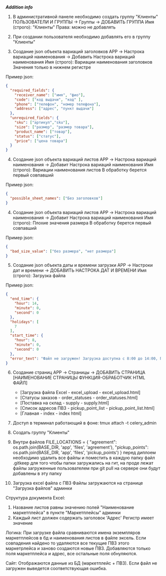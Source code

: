 ***Addition info***
1. В административной панеле необходимо создать группу "Клиенты"
ПОЛЬЗОВАТЕЛИ И ГРУППЫ -> Группы -> ДОБАВИТЬ ГРУППА 
Имя (строго): "Клиенты"
Права: можно не добавлять

2. При создании пользователя необходимо добавлять его в группу "Клиенты"

3. Создание json объекта вариаций заголовков
APP -> Настрока вариаций наименования -> Добавить Настрока вариаций наименования
Имя (строго): Вариации наименования заголовков
Значения только в нижнем регистре

Пример json:
```json
{
  "required_fields": {
    "receiver_name": ["имя", "фио"],
    "code": ["код выдачи", "код" ],
    "phone": ["телефон", "номер телефона"],
    "address": ["адрес", "пункт выдачи"]
  },
  "unrequired_fields": {
    "sku": ["артикул","sku"],
    "size": ["размер", "размер товара"],
    "product_name": ["товар"],
    "status": ["cтатус"],
    "price": ["цена товара"]
  }
}
```

4. Создание json объекта вариаций листов
APP ->  Настрока вариаций наименования -> Добавит Настрока вариаций наименования
Имя (строго): Вариации наименования листов
В обработку берется первый совпавший

Пример json:
```json
{
  "possible_sheet_names": ["Без заголовков"]
}
```


4. Создание json объекта вариаций листов
APP ->  Настрока вариаций наименования -> Добавит Настрока вариаций наименования
Имя (строго): Плохие значения размера
В обработку берется первый совпавший

Пример json:
```json
{
  "bad_size_value": ["без размера", "нет размера"]
}
```


5. Создание json объекта даты и времени загрузки
APP ->  Настроки дат и времени	-> ДОБАВИТЬ НАСТРОКА ДАТ И ВРЕМЕНИ
Имя (строго): Загрузка файла

Пример json:
```json
{
  "end_time": {
    "hour": 14,
    "minute": 0,
    "second": 0
  },
  "holidays": [
    7
  ],
  "start_time": {
    "hour": 8,
    "minute": 0,
    "second": 0
  },
  "error_text": "Файл не загружен! Загрузка доступна с 8:00 до 14:00, ПН-СБ"
}
```

6. Создание страниц 
APP -> Страницы -> ДОБАВИТЬ СТРАНИЦА
    [НАИМЕНОВАНИЕ СТРАНИЦЫ 
    ФУНКЦИЯ-ОБРАБОТЧИК 
    HTML ФАЙЛ]

    - [Загрузка файла Excel	  -  excel_upload	-   excel_upload.html]
    - [Статусы заказов   -   order_statuses   -   order_statuses.html]
    - [Поставка на склад   -   supply   -   supply.html]
    - [Список адресов ПВЗ   -   pickup_point_list   -   pickup_point_list.html]
    - [Главная   -   index   -   index html]


7. Доступ в терминал работающий в фоне: tmux attach -t celery_admin

8. Создать группу "Клиенты"

9. Внутри файлов 
FILE_LOCATIONS = {
    "agreement": os.path.join(BASE_DIR, 'app', 'files', 'agreement'),
    "pickup_points": os.path.join(BASE_DIR, 'app', 'files', 'pickup_points')
}
перед диплоем необходимо удалить все файлы и поместить в каждую папку файл .gitkeep
для того чтобы папки загружались на гит, на проде лежат файлы загруженные пользователем 
при git pull на сервере они будут добавлены в эту папку

10. Загрузка excel файла с ПВЗ 
Файлы загружаются на странице "Загрузка файлов" админки

Структура документа Excel:
1. Название листов равны значению полей "Наименование маркетплейса" в пункте "Маркетплейсы" админки
2. Каждый лист должен содержать заголовок 'Адрес'
Регистр имеет значение

Логика:
При загрузке файла сравниваются имена экземпляров маркетплейсов в бд и наименования 
листов в файле эксель. Если совпадения найдено то удаляются все текущие ПВЗ этого маркетрлейса и заново 
создаются новые ПВЗ. Добавляются только поля маркетплейса и адрес, все остальные поля обнуляются.

Сайт:
 Отображаются данные из БД (маркетплейс + ПВЗ). Если файл не загружен выведется соответствующая ошибка.

